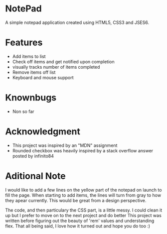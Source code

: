 # NotePad
A simple notepad application created using HTML5, CSS3 and JSES6.

# Features
 - Add items to list
 - Check off items and get notified upon completion
 - visually tracks number of items completed
 - Remove items off list
 - Keyboard and mouse support

# Knownbugs
 - Non so far
 
# Acknowledgment
 - This project was inspired by an "MDN" assignment
 - Rounded checkbox was heavily inspired by a stack overflow answer posted by infinito84
 
 # Aditional Note
 
 I would like to add a few lines on the yellow part of the notepad on launch to fill the page.
 When starting to add items, the lines will turn from gray to how they apear currently.
 This would be great from a design perspective.
 
 The code, and then particulary the CSS part, is a little messy. I could clean it up but I prefer to move on to the next project and do better
 This project was written before figuring out the beauty of 'rem' values and understanding flex.
 That all being said, I love how it turned out and hope you do too :)
